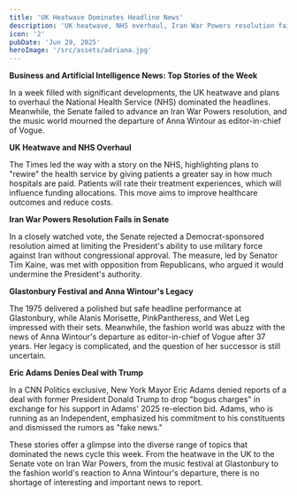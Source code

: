 ```yaml
---
title: 'UK Heatwave Dominates Headline News'
description: 'UK heatwave, NHS overhaul, Iran War Powers resolution fails in Senate, Anna Wintour departs Vogue, Eric Adams denies Trump deal.'
icon: '2'
pubDate: 'Jun 29, 2025'
heroImage: '/src/assets/adriana.jpg'
---
```


**Business and Artificial Intelligence News: Top Stories of the Week**

In a week filled with significant developments, the UK heatwave and plans to overhaul the National Health Service (NHS) dominated the headlines. Meanwhile, the Senate failed to advance an Iran War Powers resolution, and the music world mourned the departure of Anna Wintour as editor-in-chief of Vogue.

**UK Heatwave and NHS Overhaul**

The Times led the way with a story on the NHS, highlighting plans to "rewire" the health service by giving patients a greater say in how much hospitals are paid. Patients will rate their treatment experiences, which will influence funding allocations. This move aims to improve healthcare outcomes and reduce costs.

**Iran War Powers Resolution Fails in Senate**

In a closely watched vote, the Senate rejected a Democrat-sponsored resolution aimed at limiting the President's ability to use military force against Iran without congressional approval. The measure, led by Senator Tim Kaine, was met with opposition from Republicans, who argued it would undermine the President's authority.

**Glastonbury Festival and Anna Wintour's Legacy**

The 1975 delivered a polished but safe headline performance at Glastonbury, while Alanis Morisette, PinkPantheress, and Wet Leg impressed with their sets. Meanwhile, the fashion world was abuzz with the news of Anna Wintour's departure as editor-in-chief of Vogue after 37 years. Her legacy is complicated, and the question of her successor is still uncertain.

**Eric Adams Denies Deal with Trump**

In a CNN Politics exclusive, New York Mayor Eric Adams denied reports of a deal with former President Donald Trump to drop "bogus charges" in exchange for his support in Adams' 2025 re-election bid. Adams, who is running as an Independent, emphasized his commitment to his constituents and dismissed the rumors as "fake news."

These stories offer a glimpse into the diverse range of topics that dominated the news cycle this week. From the heatwave in the UK to the Senate vote on Iran War Powers, from the music festival at Glastonbury to the fashion world's reaction to Anna Wintour's departure, there is no shortage of interesting and important news to report.
